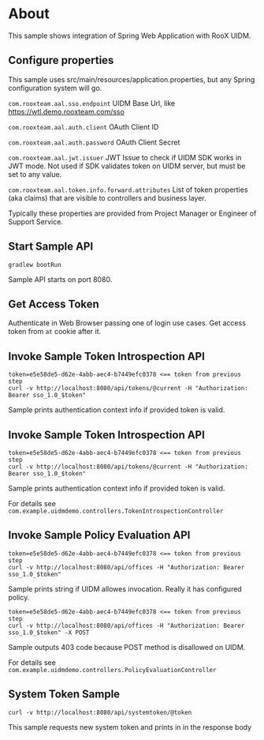 # About

This sample shows integration of Spring Web Application with RooX UIDM. 

## Configure properties 

 This sample uses src/main/resources/application.properties, but any Spring configuration system will go.
 
`com.rooxteam.aal.sso.endpoint` UIDM Base Url, like https://wtl.demo.rooxteam.com/sso

`com.rooxteam.aal.auth.client` OAuth Client ID

`com.rooxteam.aal.auth.password` OAuth Client Secret
 
`com.rooxteam.aal.jwt.issuer` JWT Issue to check if UIDM SDK works in JWT mode. Not used if SDK validates token on UIDM server, but must be set to any value.
 
`com.rooxteam.aal.token.info.forward.attributes` List of token properties (aka claims) that are visible to controllers and business layer.
 
 Typically these properties are provided from Project Manager or Engineer of Support Service.
 
 ## Start Sample API
 
 `gradlew bootRun`
 
 Sample API starts on port 8080.
 
 ## Get Access Token
 
 Authenticate in Web Browser passing one of login use cases.
 Get access token from `at` cookie after it.
 
 ## Invoke Sample Token Introspection API
 
 ```
token=e5e58de5-d62e-4abb-aec4-b7449efc0378 <== token from previous step
curl -v http://localhost:8080/api/tokens/@current -H "Authorization: Bearer sso_1.0_$token"

```
 
 Sample prints authentication context info if provided token is valid.
 
 ## Invoke Sample Token Introspection API
  
  ```
 token=e5e58de5-d62e-4abb-aec4-b7449efc0378 <== token from previous step
 curl -v http://localhost:8080/api/tokens/@current -H "Authorization: Bearer sso_1.0_$token"
 
 ```
  
  Sample prints authentication context info if provided token is valid.
  
  For details see `com.example.uidmdemo.controllers.TokenIntrospectionController`
  
 ## Invoke Sample Policy Evaluation API
  
  ```
 token=e5e58de5-d62e-4abb-aec4-b7449efc0378 <== token from previous step
 curl -v http://localhost:8080/api/offices -H "Authorization: Bearer sso_1.0_$token"
 
 ```
  
  Sample prints string if UIDM allowes invocation. Really it has configured policy.
   
  ```
 token=e5e58de5-d62e-4abb-aec4-b7449efc0378 <== token from previous step
 curl -v http://localhost:8080/api/offices -H "Authorization: Bearer sso_1.0_$token" -X POST
 
 ```
  
  Sample outputs 403 code because POST method is disallowed on UIDM.
  
  For details see `com.example.uidmdemo.controllers.PolicyEvaluationController`

 ## System Token Sample
  
  ```
 curl -v http://localhost:8080/api/systemtoken/@token
 
 ```
  
  This sample requests new system token and prints in in the response body    